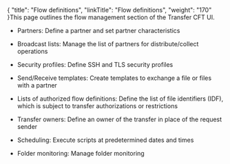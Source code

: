 {
    "title": "Flow definitions",
    "linkTitle": "Flow definitions",
    "weight": "170"
}This page outlines the flow management section of the Transfer CFT UI.

-   Partners: Define a partner and set partner characteristics
-   Broadcast lists: Manage the list of partners for distribute/collect operations
-   Security profiles: Define SSH and TLS security profiles
-   Send/Receive templates: Create templates to exchange a file or files with a partner
-   Lists of authorized flow definitions: Define the list of file identifiers (IDF), which is subject to transfer authorizations or restrictions
-   Transfer owners: Define an owner of the transfer in place of the request sender
-   Scheduling: Execute scripts at predetermined dates and times
-   Folder monitoring: Manage folder monitoring
